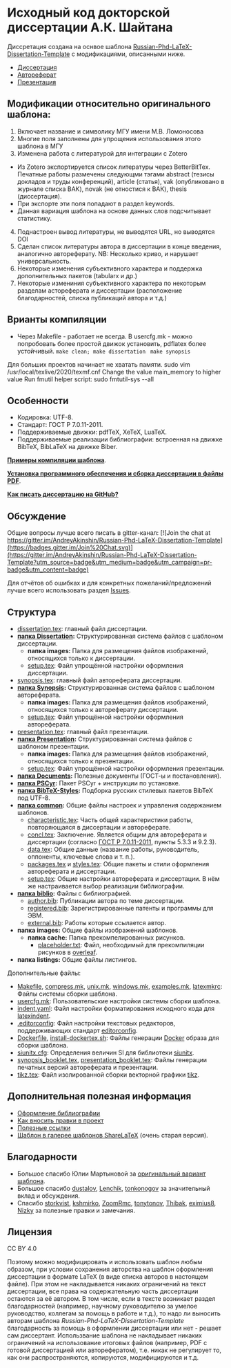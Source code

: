 # Исходный код докторской диссертации А.К. Шайтана

Диссретация создана на оснвое шаблона [Russian-Phd-LaTeX-Dissertation-Template](https://github.com/AndreyAkinshin/Russian-Phd-LaTeX-Dissertation-Template) с модификациями, описанными ниже.

- [Диссертация](dissertation.pdf)
- [Автореферат](synopsis_booklet.pdf)
- [Презентация](presentation.pdf)


## Модификации относительно оригинального шаблона:

1) Включает название и символику МГУ имени М.В. Ломоносова
2) Многие поля заполнены для упрощения использования этого шаблона в МГУ
3) Изменена работа с литературой для интеграции с Zotero
 - Из Zotero экспортируется список литературы через BetterBitTex. Печатные работы размечены следующми тэгами abstract (тезисы докладов и труды конференций), article (статья), vak (опубликовано в журнале списка ВАК), novak (не отностися к ВАК), thesis (диccертация).
 - При экспорте эти поля попадают в раздел keywords.
 - Данная вариация шаблона на основе данных слов подсчитывает статистику.
4) Поднастроен вывод литературы, не выводятся URL, но выводятся DOI
5) Сделан список литературы автора в диссертации в конце введения, аналогично автореферату. NB: Несколько криво, и нарушает универсальность.
6) Некоторые изменения субъективного характера и поддержка дополнительных пакетов (tabularx и др.)
7) Некоторые измениния субъективного характера по некоторым разделам астореферата и диссертации (расположение благодарностей, списка публикаций автора и т.д.)


## Врианты компиляции
- Через Makefile - работает не всегда.  В usercfg.mk - можно попробовать более простой движок установить, pdflatex более устойчивый.
`make clean; make dissertation `
`make synopsis`

Для больших проектов начинает не хватать памяти.
sudo vim /usr/local/texlive/2020/texmf.cnf 
Change the value main_memory to higher value
Run fmutil helper script:
sudo fmtutil-sys --all


## Особенности
* Кодировка: UTF-8.
* Стандарт: ГОСТ Р 7.0.11-2011.
* Поддерживаемые движки: pdfTeX, XeTeX, LuaTeX.
* Поддерживаемые реализации библиографии: встроенная на движке BibTeX, BibLaTeX
на движке Biber.

[**Примеры компиляции шаблона**](https://github.com/AndreyAkinshin/Russian-Phd-LaTeX-Dissertation-Template/releases/latest).

[**Установка программного обеспечения и сборка диссертации в файлы PDF**](Readme/Installation.md).

[**Как писать диссертацию на GitHub?**](Readme/github.md)

## Обсуждение
Общие вопросы лучше всего писать в gitter-канал:
[![Join the chat at https://gitter.im/AndreyAkinshin/Russian-Phd-LaTeX-Dissertation-Template](https://badges.gitter.im/Join%20Chat.svg)](https://gitter.im/AndreyAkinshin/Russian-Phd-LaTeX-Dissertation-Template?utm_source=badge&utm_medium=badge&utm_campaign=pr-badge&utm_content=badge)

Для отчётов об ошибках и для конкретных пожеланий/предложений лучше всего использовать раздел [Issues](https://github.com/AndreyAkinshin/Russian-Phd-LaTeX-Dissertation-Template/issues).

## Структура
* [dissertation.tex](dissertation.tex): главный файл диссертации.
* **[папка Dissertation](Dissertation/):** Структурированная система файлов с
шаблоном диссертации.
  * **папка images:** Папка для размещения файлов изображений, относящихся только
  к диссертации.
  * [setup.tex](Dissertation/setup.tex): Файл упрощённой настройки оформления
  диссертации.
* [synopsis.tex](synopsis.tex): главный файл автореферата диссертации.
* **[папка Synopsis](Synopsis/):** Структурированная система файлов с шаблоном
автореферата.
  * **папка images:** Папка для размещения файлов изображений, относящихся
  только к автореферату диссертации.
  * [setup.tex](Synopsis/setup.tex): Файл упрощённой настройки оформления
  автореферата.
* [presentation.tex](presentation.tex): главный файл презентации.
* **[папка Presentation](Presentation/):** Структурированная система файлов с
шаблоном презентации.
  * **папка images:** Папка для размещения файлов изображений, относящихся
  только к презентации.
  * [setup.tex](Presentation/setup.tex): Файл упрощённой настройки оформления
  презентации.
* **[папка Documents](Documents/):** Полезные документы (ГОСТ-ы и постановления).
* **[папка PSCyr](PSCyr/):** Пакет PSCyr + инструкции по установке.
* **[папка BibTeX-Styles](BibTeX-Styles/):** Подборка русских стилевых пакетов
BibTeX под UTF-8.
* **[папка common](common/):** Общие файлы настроек и управления содержанием шаблонов.
  * [characteristic.tex](common/characteristic.tex): Часть общей характеристики
  работы, повторяющаяся в диссертации и автореферате.
  * [concl.tex](common/concl.tex): Заключение. Является общим для автореферата
  и диссертации (согласно [ГОСТ Р 7.0.11-2011](Documents/GOST%20R%207.0.11-2011.pdf),
  пункты 5.3.3 и 9.2.3).
  * [data.tex](common/data.tex): Общие данные (название работы, руководитель,
  оппоненты, ключевые слова и т. п.).
  * [packages.tex](common/packages.tex) и [styles.tex](common/styles.tex): Общие
  пакеты и стили оформления автореферата и диссертации.
  * [setup.tex](common/setup.tex): Общие настройки автореферата и диссертации.
  В нём же настраивается выбор реализации библиографии.
* **[папка biblio](biblio/):** Файлы с библиографией.
  * [author.bib](biblio/author.bib): Публикации автора по теме диссертации.
  * [registered.bib](biblio/registered.bib): Зарегистрированные патенты и программы для ЭВМ.
  * [external.bib](biblio/external.bib): Работы которые ссылается автор.
* **папка images:** Общие файлы изображений шаблонов.
  * **папка cache:** Папка прекомпелированных рисунков.
	* [placeholder.txt](images/cache/placeholder.txt): Файл, необходимый для прекомпиляции
      рисунков в [overleaf](https://www.overleaf.com/).
* **папка listings:** Общие файлы листингов.

Дополнительные файлы:

* [Makefile](Makefile), [compress.mk](compress.mk), [unix.mk](unix.mk),
  [windows.mk](windows.mk), [examples.mk](examples.mk), [latexmkrc](latexmkrc): Файлы системы сборки шаблона.
* [usercfg.mk](usercfg.mk): Пользовательские настройки системы сборки шаблона.
* [indent.yaml](indent.yaml): Файл настройки форматирования исходного кода для
  [latexindent](https://www.ctan.org/pkg/latexindent).
* [.editorconfig](.editorconfig): Файл настройки текстовых редакторов, поддерживающих стандарт
  [editorconfig](https://editorconfig.org/).
* [Dockerfile](Dockerfile), [install-dockertex.sh](install-dockertex.sh): Файлы генерации
  [Docker](https://www.docker.com/) образа для сборки шаблона.
* [siunitx.cfg](siunitx.cfg): Определения величин SI для библиотеки
  [siunitx](https://ctan.org/pkg/siunitx).
* [synopsis_booklet.tex](synopsis_booklet.tex),
 [presentation_booklet.tex](presentation_booklet.tex): Файлы генерации печатных версий
 автореферата и презентации.
* [tikz.tex](tikz.tex): Файл изолированной сборки векторной графики [tikz](https://www.ctan.org/pkg/pgf).

## Дополнительная полезная информация

* [Оформление библиографии](Readme/Bibliography.md)
* [Как вносить правки в проект](CONTRIBUTING.md)
* [Полезные ссылки](Readme/Links.md)
* [Шаблон в галерее шаблонов ShareLaTeX](https://www.sharelatex.com/templates/thesis/russian-phd-latex-dissertation-template) (очень старая версия).

## Благодарности
* Большое спасибо Юлии Мартыновой за [оригинальный вариант шаблона](http://alessia-lano.livejournal.com/4267.html).
* Большое спасибо [dustalov](https://github.com/dustalov),
[Lenchik](https://github.com/Lenchik), [tonkonogov](https://github.com/tonkonogov)
за значительный вклад и обсуждения.
* Спасибо [storkvist](https://github.com/storkvist), [kshmirko](https://github.com/kshmirko),
[ZoomRmc](https://github.com/ZoomRmc), [tonytonov](https://github.com/tonytonov),
[Thibak](https://github.com/Thibak), [eximius8](https://github.com/eximius8),
[Nizky](https://github.com/Nizky) за полезные правки и замечания.

## Лицензия

CC BY 4.0

Поэтому можно модифицировать и использовать шаблон любым образом, при
условии сохранения авторства на шаблон оформления диссертации в
формате LaTeX (в виде списка авторов в настоящем файле).  При этом не
накладывается никаких ограничений на текст диссертации, все права на
содержательную часть диссертации остаются за её автором.  В том числе,
если в тексте возникает раздел благодарностей (например, научному
руководителю за умелое руководство, коллегам за помощь в работе и
т.д.), то надо ли выносить авторам шаблона
*Russian-Phd-LaTeX-Dissertation-Template* благодарность за помощь в
оформлении диссертации или нет - решает сам диссертант. Использвание
шаблона не накладывает никаких ограничений на использование итоговых
файлов (например, PDF с готовой диссертацией или авторефератом),
т.е. никак не регулирует то, как они распространяются, копируются,
модифицируются и т.д.
